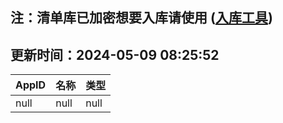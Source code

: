 ## 注：清单库已加密想要入库请使用 ([入库工具](https://github.com/BlankTMing/ManifestAutoUpdate/releases))

## 更新时间：2024-05-09 08:25:52
| AppID | 名称 | 类型  |
| :-------------------- | :----------------------------- | :----------- |
| null | null| null |
